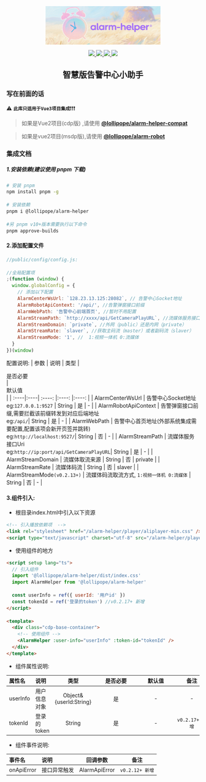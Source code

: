 <p align="center"><img src='./logo.png' style='width:300px;height:100px;margin:0 auto;display:block'></img></p>
<p align="center">
  <a href="https://github.com/Lollipope/alarm-helper">
    <img src="https://img.shields.io/badge/vue-3.x-green?color=47c219" />
  </a>
  <a href="https://github.com/Lollipope/alarm-helper">
    <img src="https://img.shields.io/npm/l/%40lollipope%2Falarm-helper?color=47c219" />
  </a>
  <a href="https://github.com/Lollipope/alarm-helper">
    <img src="https://img.shields.io/badge/node-%3E%3D18.16-47c219" />
  </a>
  <a href="https://codecov.io/gh/Lollipope/alarm-helper">
    <img src="https://codecov.io/gh/Lollipope/alarm-helper/branch/dev/graph/badge.svg?token=BKSBO2GLZI"/>
  </a>
  <br>
</p>

<h2 style="text-align: center;font-weight:bold">智慧版告警中心小助手</h1>

### 写在前面的话

:warning: **`此库只适用于Vue3项目集成`**:exclamation::exclamation::exclamation:

> 如果是Vue2项目(cdp版) ,请使用 [**@lollipope/alarm-helper-compat**](https://www.npmjs.com/package/@lollipope/alarm-helper-compat)

> 如果是vue2项目(msdp版),请使用 [**@lollipope/alarm-robot**](https://www.npmjs.com/package/alarm-robot)

### 集成文档

##### 1.安装依赖(建议使用 pnpm 下载)

```bash
# 安装 pnpm
npm install pnpm -g

# 安装依赖
pnpm i @lollipope/alarm-helper

#另 pnpm v10+版本需要执行以下命令
pnpm approve-builds
```

#### 2.添加配置文件

```js
//public/config/config.js:

//全局配置项
;(function (window) {
  window.globalConfig = {
    // 添加以下配置
    AlarmCenterWsUrl: `128.23.13.125:28082`, // 告警中心Socket地址
    AlarmRobotApiContext: '/api/', //告警弹窗接口前缀
    AlarmWebPath: '告警中心前端首页', //暂时不用配置
    AlarmStreamPath: `http://xxxx/api/GetCameraPlayURL`, //流媒体服务接口
    AlarmStreamDomain: `private`, //外网（public）还是内网（private）
    AlarmStreamRate: `slaver`, //获取主码流（master）或者副码流（slaver）
    AlarmStreamMode: '1', //  1:视频一体机 0:流媒体
  }
})(window)
```

配置说明:
| 参数 | 说明 | 类型 | <div style='width:100px'>是否必要</div> | <div style='width:80px'>默认值</div> |
| :----|:----| :----: |:----: |:----: |
| AlarmCenterWsUrl | 告警中心Socket地址<br> eg:`127.0.0.1:9527` | String | 是 | - |
| AlarmRobotApiContext | 告警弹窗接口前缀,需要拦截该前缀转发到对应后端地址 <br> eg:`/api/`| String | 是 | - |
| AlarmWebPath | 告警中心首页地址(外部系统集成需要配置,配置该项会新开页签并跳转) <br> eg:`http://localhost:9527/`| String | 否 | - |
| AlarmStreamPath | 流媒体服务接口Uri <br> eg:`http://ip:port/api/GetCameraPlayURL`| String | 是 | - |
| AlarmStreamDomain | 流媒体取流来源 | String | 否 | private |
| AlarmStreamRate | 流媒体码流 | String | 否 | slaver |
| AlarmStreamMode`(v0.2.13+)` | 流媒体码流取流方式, `1:视频一体机 0:流媒体` | String | 否 | - |

#### 3.组件引入:

- 根目录index.html中引入以下资源

```html
<!-- 引入播放依赖项  -->
<link rel="stylesheet" href="/alarm-helper/player/aliplayer-min.css" />
<script type="text/javascript" charset="utf-8" src="/alarm-helper/player/aliplayer-min.js" />
```

- 使用组件的地方

```html
<script setup lang="ts">
  // 引入组件
  import '@lollipope/alarm-helper/dist/index.css'
  import AlarmHelper from '@lollipope/alarm-helper'

  const userInfo = ref({ userId: '用户id' })
  const tokenId = ref('登录的token') //v0.2.17+ 新增
</script>

<template>
  <div class="cdp-base-container">
    <!-- 使用组件 -->
    <AlarmHelper :user-info="userInfo" :token-id="tokenId" />
  </div>
</template>
```

- 组件属性说明:

| 属性名   | 说明         |          类型          | <div style='width:100px'>是否必要</div> | <div style='width:80px'>默认值</div> | <div style='width:80px'>备注</div> |
| :------- | :----------- | :--------------------: | :-------------------------------------: | :----------------------------------: | :--------------------------------: |
| userInfo | 用户信息对象 | Object&{userId:String} |                   是                    |                  -                   |                 -                  |
| tokenId  | 登录的token  |         String         |                   是                    |                  -                   |          `v0.2.17+ 新增`           |

- 组件事件说明:

| 事件名     | 说明         |   回调参数    |      备注       |
| :--------- | :----------- | :-----------: | :-------------: |
| onApiError | 接口异常触发 | AlarmApiError | `v0.2.12+ 新增` |
